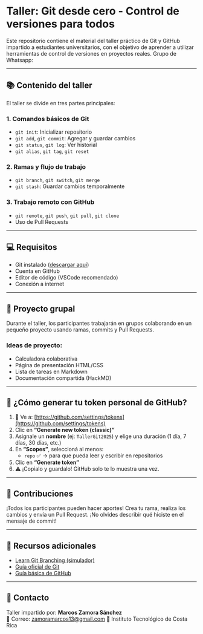# Taller: Git desde cero - Control de versiones para todos

Este repositorio contiene el material del taller práctico de Git y GitHub impartido a estudiantes universitarios, con el objetivo de aprender a utilizar herramientas de control de versiones en proyectos reales.
Grupo de Whatsapp:

---

## 📚 Contenido del taller

El taller se divide en tres partes principales:

### 1. Comandos básicos de Git
- `git init`: Inicializar repositorio
- `git add`, `git commit`: Agregar y guardar cambios
- `git status`, `git log`: Ver historial
- `git alias`, `git tag`, `git reset`

### 2. Ramas y flujo de trabajo
- `git branch`, `git switch`, `git merge`
- `git stash`: Guardar cambios temporalmente

### 3. Trabajo remoto con GitHub
- `git remote`, `git push`, `git pull`, `git clone`
- Uso de Pull Requests

---

## 💻 Requisitos

- Git instalado ([descargar aquí](https://git-scm.com/downloads))
- Cuenta en GitHub
- Editor de código (VSCode recomendado)
- Conexión a internet

---

## 🧪 Proyecto grupal

Durante el taller, los participantes trabajarán en grupos colaborando en un pequeño proyecto usando ramas, commits y Pull Requests.

### Ideas de proyecto:
- Calculadora colaborativa
- Página de presentación HTML/CSS
- Lista de tareas en Markdown
- Documentación compartida (HackMD)

---

## 🔐 ¿Cómo generar tu token personal de GitHub?

1. 🔗 Ve a: [https://github.com/settings/tokens](https://github.com/settings/tokens)
2. Clic en **“Generate new token (classic)”**
3. Asignale un **nombre** (ej: `TallerGit2025`) y elige una duración (1 día, 7 días, 30 días, etc.)
4. En **“Scopes”**, seleccioná al menos:
   - `repo` ✅ → para que pueda leer y escribir en repositorios
5. Clic en **“Generate token”**
6. ⚠️ ¡Copialo y guardalo! GitHub solo te lo muestra una vez.

---

## 🤝 Contribuciones

¡Todos los participantes pueden hacer aportes! Crea tu rama, realiza los cambios y envía un Pull Request. ¡No olvides describir qué hiciste en el mensaje de commit!

---

## 📌 Recursos adicionales

- [Learn Git Branching (simulador)](https://learngitbranching.js.org/)
- [Guía oficial de Git](https://git-scm.com/doc)
- [Guía básica de GitHub](https://docs.github.com/en/get-started)

---

## 📧 Contacto

Taller impartido por: **Marcos Zamora Sánchez**  
📩 Correo: zamoramarcos13@gmail.com
🏫 Instituto Tecnológico de Costa Rica

##
